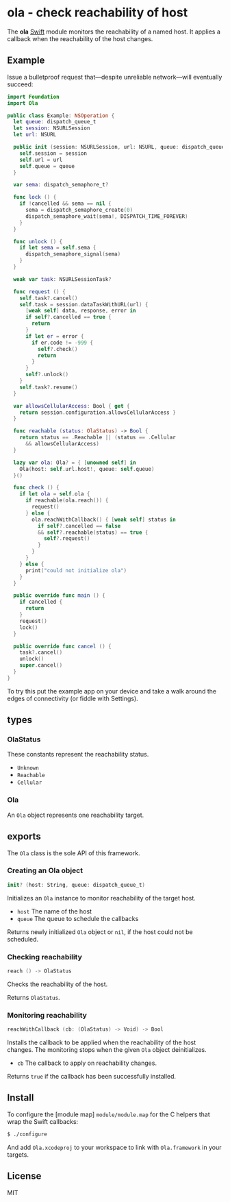 # ola - check reachability of host

The **ola** [Swift](https://developer.apple.com/swift/) module monitors the reachability of a named host. It applies a callback when the reachability of the host changes.

## Example

Issue a bulletproof request that—despite unreliable network—will eventually succeed:

```swift
import Foundation
import Ola

public class Example: NSOperation {
  let queue: dispatch_queue_t
  let session: NSURLSession
  let url: NSURL

  public init (session: NSURLSession, url: NSURL, queue: dispatch_queue_t) {
    self.session = session
    self.url = url
    self.queue = queue
  }

  var sema: dispatch_semaphore_t?

  func lock () {
    if !cancelled && sema == nil {
      sema = dispatch_semaphore_create(0)
      dispatch_semaphore_wait(sema!, DISPATCH_TIME_FOREVER)
    }
  }

  func unlock () {
    if let sema = self.sema {
      dispatch_semaphore_signal(sema)
    }
  }

  weak var task: NSURLSessionTask?

  func request () {
    self.task?.cancel()
    self.task = session.dataTaskWithURL(url) {
      [weak self] data, response, error in
      if self?.cancelled == true {
        return
      }
      if let er = error {
        if er.code != -999 {
          self?.check()
          return
        }
      }
      self?.unlock()
    }
    self.task?.resume()
  }

  var allowsCellularAccess: Bool { get {
    return session.configuration.allowsCellularAccess }
  }

  func reachable (status: OlaStatus) -> Bool {
    return status == .Reachable || (status == .Cellular
      && allowsCellularAccess)
  }

  lazy var ola: Ola? = { [unowned self] in
    Ola(host: self.url.host!, queue: self.queue)
  }()

  func check () {
    if let ola = self.ola {
      if reachable(ola.reach()) {
        request()
      } else {
        ola.reachWithCallback() { [weak self] status in
          if self?.cancelled == false
          && self?.reachable(status) == true {
            self?.request()
          }
        }
      }
    } else {
      print("could not initialize ola")
    }
  }

  public override func main () {
    if cancelled {
      return
    }
    request()
    lock()
  }

  public override func cancel () {
    task?.cancel()
    unlock()
    super.cancel()
  }
}
```

To try this put the example app on your device and take a walk around the edges of connectivity (or fiddle with Settings).

## types

### OlaStatus

These constants represent the reachability status.

- `Unknown`
- `Reachable`
- `Cellular`

### Ola

An `Ola` object represents one reachability target.

## exports

The `Ola` class is the sole API of this framework.

### Creating an Ola object

```swift
init? (host: String, queue: dispatch_queue_t)
```
Initializes an `Ola` instance to monitor reachability of the target host.

- `host` The name of the host
- `queue` The queue to schedule the callbacks

Returns newly initialized `Ola` object or `nil`, if the host could not be scheduled.

### Checking reachability

```swift
reach () -> OlaStatus
```
Checks the reachability of the host.

Returns `OlaStatus`.

### Monitoring reachability

```swift
reachWithCallback (cb: (OlaStatus) -> Void) -> Bool
```
Installs the callback to be applied when the reachability of the host changes. The monitoring stops when the given `Ola` object deinitializes.

- `cb` The callback to apply on reachability changes.

Returns `true` if the callback has been successfully installed.

## Install

To configure the [module map] `module/module.map` for the C helpers that wrap the Swift callbacks:

```bash
$ ./configure
```
And add `Ola.xcodeproj` to your workspace to link with `Ola.framework` in your targets.

## License

MIT
